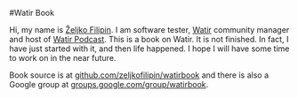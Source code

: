 #Watir Book

Hi, my name is [Željko Filipin][zeljko]. I am software tester, [Watir][watir] community manager and host of [Watir Podcast][watirpodcast]. This is a book on Watir. It is not finished. In fact, I have just started with it, and then life happened. I hope I will have some time to work on in the near future.

Book source is at [github.com/zeljkofilipin/watirbook][github] and there is also a Google group at [groups.google.com/group/watirbook][google].

[zeljko]: http://zeljkofilipin.com/
[watir]: http://watir.com/  "Watir home page"
[watirpodcast]: http://watirpodcast.com/  "Watir Podcast"
[github]: http://github.com/zeljkofilipin/watirbook
[google]: http://groups.google.com/group/watirbook/